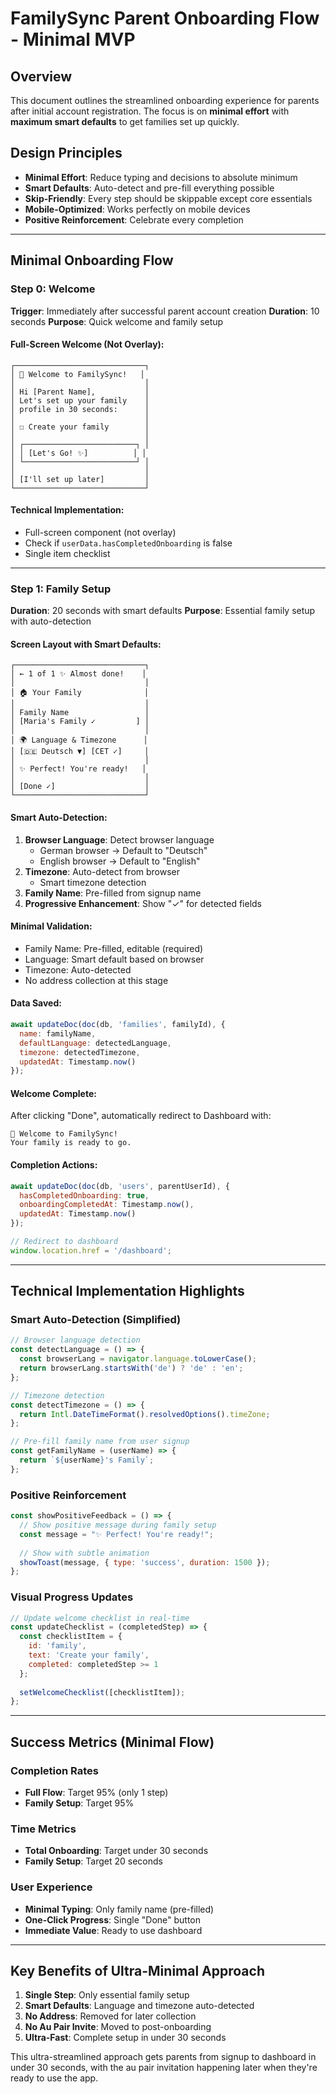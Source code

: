 # FamilySync Parent Onboarding Flow - Minimal MVP

## Overview
This document outlines the streamlined onboarding experience for parents after initial account registration. The focus is on **minimal effort** with **maximum smart defaults** to get families set up quickly.

## Design Principles
- **Minimal Effort**: Reduce typing and decisions to absolute minimum
- **Smart Defaults**: Auto-detect and pre-fill everything possible
- **Skip-Friendly**: Every step should be skippable except core essentials
- **Mobile-Optimized**: Works perfectly on mobile devices
- **Positive Reinforcement**: Celebrate every completion

---

## Minimal Onboarding Flow

### Step 0: Welcome
**Trigger**: Immediately after successful parent account creation
**Duration**: 10 seconds
**Purpose**: Quick welcome and family setup

#### Full-Screen Welcome (Not Overlay):
```
┌─────────────────────────────┐
│ 🎉 Welcome to FamilySync!   │
│                             │
│ Hi [Parent Name],           │
│ Let's set up your family    │
│ profile in 30 seconds:      │
│                             │
│ ☐ Create your family        │
│                             │
│ ┌─────────────────────────┐ │
│ │ [Let's Go! ✨]          │ │
│ └─────────────────────────┘ │
│                             │
│ [I'll set up later]         │
└─────────────────────────────┘
```

#### Technical Implementation:
- Full-screen component (not overlay)
- Check if `userData.hasCompletedOnboarding` is false
- Single item checklist

---

### Step 1: Family Setup
**Duration**: 20 seconds with smart defaults
**Purpose**: Essential family setup with auto-detection

#### Screen Layout with Smart Defaults:
```
┌─────────────────────────────┐
│ ← 1 of 1 ✨ Almost done!    │
│                             │
│ 🏠 Your Family              │
│                             │
│ Family Name                 │
│ [Maria's Family ✓         ] │
│                             │
│ 🌍 Language & Timezone      │
│ [🇩🇪 Deutsch ▼] [CET ✓]     │
│                             │
│ ✨ Perfect! You're ready!   │
│                             │
│ [Done ✓]                    │
└─────────────────────────────┘
```

#### Smart Auto-Detection:
1. **Browser Language**: Detect browser language
   - German browser → Default to "Deutsch"
   - English browser → Default to "English"
2. **Timezone**: Auto-detect from browser
   - Smart timezone detection
3. **Family Name**: Pre-filled from signup name
4. **Progressive Enhancement**: Show "✓" for detected fields

#### Minimal Validation:
- Family Name: Pre-filled, editable (required)
- Language: Smart default based on browser
- Timezone: Auto-detected
- No address collection at this stage

#### Data Saved:
```javascript
await updateDoc(doc(db, 'families', familyId), {
  name: familyName,
  defaultLanguage: detectedLanguage,
  timezone: detectedTimezone,
  updatedAt: Timestamp.now()
});
```

#### Welcome Complete:
After clicking "Done", automatically redirect to Dashboard with:
```
🎉 Welcome to FamilySync!
Your family is ready to go.
```

#### Completion Actions:
```javascript
await updateDoc(doc(db, 'users', parentUserId), {
  hasCompletedOnboarding: true,
  onboardingCompletedAt: Timestamp.now(),
  updatedAt: Timestamp.now()
});

// Redirect to dashboard
window.location.href = '/dashboard';
```

---

## Technical Implementation Highlights

### Smart Auto-Detection (Simplified)
```javascript
// Browser language detection
const detectLanguage = () => {
  const browserLang = navigator.language.toLowerCase();
  return browserLang.startsWith('de') ? 'de' : 'en';
};

// Timezone detection
const detectTimezone = () => {
  return Intl.DateTimeFormat().resolvedOptions().timeZone;
};

// Pre-fill family name from user signup
const getFamilyName = (userName) => {
  return `${userName}'s Family`;
};
```

### Positive Reinforcement
```javascript
const showPositiveFeedback = () => {
  // Show positive message during family setup
  const message = "✨ Perfect! You're ready!";
  
  // Show with subtle animation
  showToast(message, { type: 'success', duration: 1500 });
};
```

### Visual Progress Updates
```javascript
// Update welcome checklist in real-time
const updateChecklist = (completedStep) => {
  const checklistItem = {
    id: 'family', 
    text: 'Create your family', 
    completed: completedStep >= 1
  };
  
  setWelcomeChecklist([checklistItem]);
};
```

---

## Success Metrics (Minimal Flow)

### Completion Rates
- **Full Flow**: Target 95% (only 1 step)
- **Family Setup**: Target 95%

### Time Metrics
- **Total Onboarding**: Target under 30 seconds
- **Family Setup**: Target 20 seconds

### User Experience
- **Minimal Typing**: Only family name (pre-filled)
- **One-Click Progress**: Single "Done" button
- **Immediate Value**: Ready to use dashboard

---

## Key Benefits of Ultra-Minimal Approach

1. **Single Step**: Only essential family setup
2. **Smart Defaults**: Language and timezone auto-detected
3. **No Address**: Removed for later collection
4. **No Au Pair Invite**: Moved to post-onboarding
5. **Ultra-Fast**: Complete setup in under 30 seconds

This ultra-streamlined approach gets parents from signup to dashboard in under 30 seconds, with the au pair invitation happening later when they're ready to use the app.